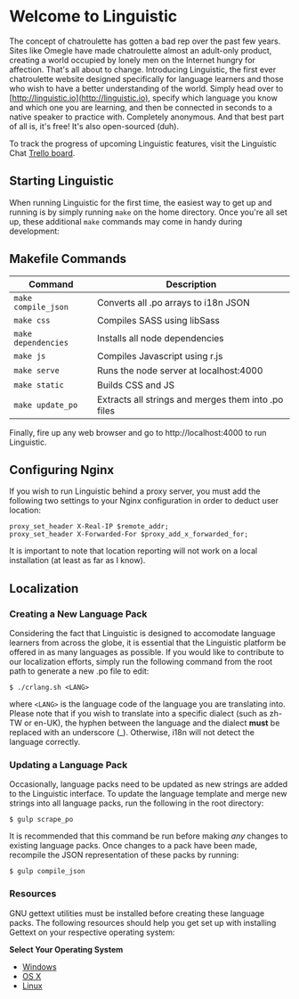 # Welcome to Linguistic #

The concept of chatroulette has gotten a bad rep over the past few years.
Sites like Omegle have made chatroulette almost an adult-only product, creating a world occupied by
lonely men on the Internet hungry for affection. That's all about to change. Introducing Linguistic,
the first ever chatroulette website designed specifically for language learners and those who wish to
have a better understanding of the world. Simply head over to [http://linguistic.io](http://linguistic.io),
specify which language you know and which one you are learning, and then be connected in seconds to a
native speaker to practice with. Completely anonymous. And that best part of all is, it's free! It's also open-sourced (duh).

To track the progress of upcoming Linguistic features, visit the Linguistic Chat
[Trello board](https://trello.com/b/4ZPv8eHk/linguistic-chat-scrum-board).

## Starting Linguistic ##

When running Linguistic for the first time, the easiest way to get up and running is by simply running `make` on the home directory. Once you're all set up, these additional `make` commands may come in handy during development:

Makefile Commands
-----------------

| Command             | Description                                               |
|---------------------|-----------------------------------------------------------|
| `make compile_json` | Converts all .po arrays to i18n JSON                      |
| `make css`          | Compiles SASS using libSass                               |
| `make dependencies` | Installs all node dependencies                            |
| `make js`           | Compiles Javascript using r.js                            |
| `make serve`        | Runs the node server at localhost:4000                    |
| `make static`       | Builds CSS and JS                                         |
| `make update_po`    | Extracts all strings and merges them into .po files       |

Finally, fire up any web browser and go to http://localhost:4000 to run Linguistic.

## Configuring Nginx ##

If you wish to run Linguistic behind a proxy server, you must add the following two settings to your Nginx configuration in order to deduct user location:

    proxy_set_header X-Real-IP $remote_addr;
    proxy_set_header X-Forwarded-For $proxy_add_x_forwarded_for;

It is important to note that location reporting will not work on a local installation (at least as far as I know).

## Localization ##
### Creating a New Language Pack ###

Considering the fact that Linguistic is designed to accomodate language learners from across the globe, it is essential that the Linguistic platform be offered in as many languages as possible. If you would like to contribute to our localization efforts, simply run the following command from the root path to generate a new .po file to edit:

    $ ./crlang.sh <LANG>

where `<LANG>` is the language code of the language you are translating into. Please note that if you wish to translate into a specific dialect (such as zh-TW or en-UK), the hyphen between the language and the dialect __must__ be replaced with an underscore (_). Otherwise, i18n will not detect the language correctly.

### Updating a Language Pack ###

Occasionally, language packs need to be updated as new strings are added to the Linguistic interface. To update the language template and merge new strings into all language packs, run the following in the root directory:

    $ gulp scrape_po

It is recommended that this command be run before making _any_ changes to existing language packs. Once changes to a pack have been made, recompile the JSON representation of these packs by running:

    $ gulp compile_json

### Resources ###
GNU gettext utilities must be installed before creating these language packs. The following resources should help you get set up with installing Gettext on your respective operating system:

**Select Your Operating System**

* [Windows](https://www.nuget.org/packages/Gettext.Tools/)
* [OS X](http://arielvb.readthedocs.org/en/latest/docs/mac/commandline.html#gettext)
* [Linux](https://www.gnu.org/software/gettext/manual/html_node/index.html#SEC_Contents)
